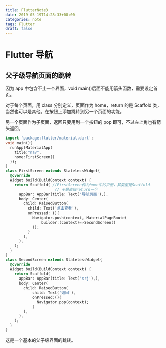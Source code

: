 ```yaml
---
title: FlutterNote3
date: 2019-05-19T14:28:33+08:00
categories: note
tags: Flutter
draft: false
---
```


# Flutter 导航

## 父子级导航页面的跳转

因为 app 中包含不止一个界面，void main()后面不能用箭头函数，需要设定首页。

对于每个页面，用 class 分别定义，页面作为 home，return 的是 Scaffold 类，当然也可以是其他。在按钮上添加跳转到另一个页面的功能。

<!--more-->

另一个页面作为子页面，返回只要用到一个按钮的 pop 即可，不过左上角也有箭头返回。

```dart
import 'package:flutter/material.dart';
void main(){
  runApp(MaterialApp(
    title:"nav",
    home:FirstScreen()
  ));
}
class FirstScreen extends StatelessWidget{
  @override
  Widget build(BuildContext context) {
    return Scaffold( //FirstScreen作为home中的页面，其类型是Scaffold
                      // 于是直接return一个
      appBar: AppBar(title: Text('导航页面'),),
      body: Center(
        child: RaisedButton(
          child: Text('点击查看'),
          onPressed: (){
            Navigator.push(context, MaterialPageRoute(
                builder:(context)=>SecondScreen()
            ));
          }
        ),
      ),
    );
  }
}
class SecondScreen extends StatelessWidget{
  @override
  Widget build(BuildContext context) {
    return Scaffold(
      appBar: AppBar(title: Text('srj'),),
      body: Center(
        child: RaisedButton(
            child: Text('返回'),
            onPressed:(){
              Navigator.pop(context);
            }
        ),
      ),
    );
  }
}
```

这是一个基本的父子级界面的跳转。

##

